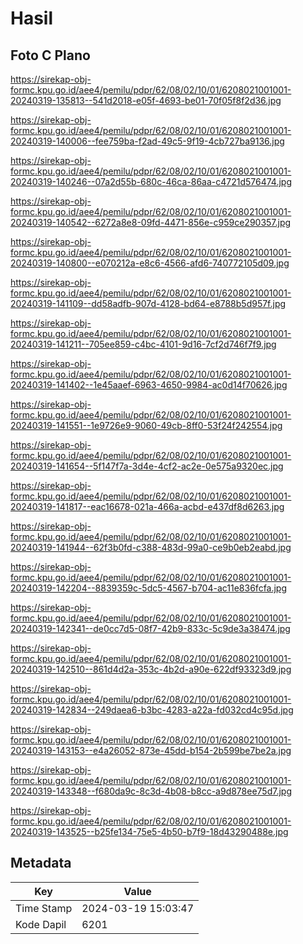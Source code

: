 # Hasil

## Foto C Plano

https://sirekap-obj-formc.kpu.go.id/aee4/pemilu/pdpr/62/08/02/10/01/6208021001001-20240319-135813--541d2018-e05f-4693-be01-70f05f8f2d36.jpg

https://sirekap-obj-formc.kpu.go.id/aee4/pemilu/pdpr/62/08/02/10/01/6208021001001-20240319-140006--fee759ba-f2ad-49c5-9f19-4cb727ba9136.jpg

https://sirekap-obj-formc.kpu.go.id/aee4/pemilu/pdpr/62/08/02/10/01/6208021001001-20240319-140246--07a2d55b-680c-46ca-86aa-c4721d576474.jpg

https://sirekap-obj-formc.kpu.go.id/aee4/pemilu/pdpr/62/08/02/10/01/6208021001001-20240319-140542--6272a8e8-09fd-4471-856e-c959ce290357.jpg

https://sirekap-obj-formc.kpu.go.id/aee4/pemilu/pdpr/62/08/02/10/01/6208021001001-20240319-140800--e070212a-e8c6-4566-afd6-740772105d09.jpg

https://sirekap-obj-formc.kpu.go.id/aee4/pemilu/pdpr/62/08/02/10/01/6208021001001-20240319-141109--dd58adfb-907d-4128-bd64-e8788b5d957f.jpg

https://sirekap-obj-formc.kpu.go.id/aee4/pemilu/pdpr/62/08/02/10/01/6208021001001-20240319-141211--705ee859-c4bc-4101-9d16-7cf2d746f7f9.jpg

https://sirekap-obj-formc.kpu.go.id/aee4/pemilu/pdpr/62/08/02/10/01/6208021001001-20240319-141402--1e45aaef-6963-4650-9984-ac0d14f70626.jpg

https://sirekap-obj-formc.kpu.go.id/aee4/pemilu/pdpr/62/08/02/10/01/6208021001001-20240319-141551--1e9726e9-9060-49cb-8ff0-53f24f242554.jpg

https://sirekap-obj-formc.kpu.go.id/aee4/pemilu/pdpr/62/08/02/10/01/6208021001001-20240319-141654--5f147f7a-3d4e-4cf2-ac2e-0e575a9320ec.jpg

https://sirekap-obj-formc.kpu.go.id/aee4/pemilu/pdpr/62/08/02/10/01/6208021001001-20240319-141817--eac16678-021a-466a-acbd-e437df8d6263.jpg

https://sirekap-obj-formc.kpu.go.id/aee4/pemilu/pdpr/62/08/02/10/01/6208021001001-20240319-141944--62f3b0fd-c388-483d-99a0-ce9b0eb2eabd.jpg

https://sirekap-obj-formc.kpu.go.id/aee4/pemilu/pdpr/62/08/02/10/01/6208021001001-20240319-142204--8839359c-5dc5-4567-b704-ac11e836fcfa.jpg

https://sirekap-obj-formc.kpu.go.id/aee4/pemilu/pdpr/62/08/02/10/01/6208021001001-20240319-142341--de0cc7d5-08f7-42b9-833c-5c9de3a38474.jpg

https://sirekap-obj-formc.kpu.go.id/aee4/pemilu/pdpr/62/08/02/10/01/6208021001001-20240319-142510--861d4d2a-353c-4b2d-a90e-622df93323d9.jpg

https://sirekap-obj-formc.kpu.go.id/aee4/pemilu/pdpr/62/08/02/10/01/6208021001001-20240319-142834--249daea6-b3bc-4283-a22a-fd032cd4c95d.jpg

https://sirekap-obj-formc.kpu.go.id/aee4/pemilu/pdpr/62/08/02/10/01/6208021001001-20240319-143153--e4a26052-873e-45dd-b154-2b599be7be2a.jpg

https://sirekap-obj-formc.kpu.go.id/aee4/pemilu/pdpr/62/08/02/10/01/6208021001001-20240319-143348--f680da9c-8c3d-4b08-b8cc-a9d878ee75d7.jpg

https://sirekap-obj-formc.kpu.go.id/aee4/pemilu/pdpr/62/08/02/10/01/6208021001001-20240319-143525--b25fe134-75e5-4b50-b7f9-18d43290488e.jpg


## Metadata

| Key        | Value               |
| ---------- | ------------------- |
| Time Stamp | 2024-03-19 15:03:47 |
| Kode Dapil | 6201                |




